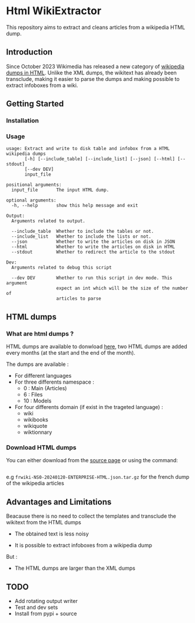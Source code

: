# Html WikiExtractor

This repository aims to extract and cleans articles from a wikipedia HTML dump.

## Introduction

Since October 2023 Wikimedia has released a new category of [wikipedia dumps in HTML](https://dumps.wikimedia.org/other/enterprise_html/runs/). Unlike the XML dumps, the wikitext has already been transclude, making it easier to parse the dumps and making possible to extract infoboxes from a wiki.

## Getting Started

### Installation

### Usage

```
usage: Extract and write to disk table and infobox from a HTML wikipedia dumps
       [-h] [--include_table] [--include_list] [--json] [--html] [--stdout]
       [--dev DEV]
       input_file

positional arguments:
  input_file       The input HTML dump.

optional arguments:
  -h, --help       show this help message and exit

Output:
  Arguments related to output.

  --include_table  Whether to include the tables or not.
  --include_list   Whether to include the lists or not.
  --json           Whether to write the articles on disk in JSON
  --html           Whether to write the articles on disk in HTML
  --stdout         Whether to redirect the article to the stdout

Dev:
  Arguments related to debug this script

  --dev DEV        Whether to run this script in dev mode. This argument
                   expect an int which will be the size of the number of
                   articles to parse

```

## HTML dumps

### What are html dumps ?

HTML dumps are available to donwload [here](https://dumps.wikimedia.org/other/enterprise_html/runs/), two HTML dumps are added every months (at the start and the end of the month).

The dumps are available :

- For different languages
- For three differents namespace :
  - 0 : Main (Articles)
  - 6 : Files
  - 10 : Models
- For four differents domain (if exist in the trageted language) :
  - wiki
  - wikibooks
  - wikiquote
  - wiktionnary

### Download HTML dumps

You can either download from the [source page](https://dumps.wikimedia.org/other/enterprise_html/runs/) or using the command:

```

```

e.g `frwiki-NS0-20240120-ENTERPRISE-HTML.json.tar.gz` for the french dump of the wikipedia articles

<!-- Add typology of html dumps -->

## Advantages and Limitations

Beacause there is no need to collect the templates and transclude the wikitext from the HTML dumps

- The obtained text is less noisy
<!-- Include example -->
- It is possible to extract infoboxes from a wikipedia dump

But :

- The HTML dumps are larger than the XML dumps
<!-- Include list of size -->

<!-- ## Comparison with wikiextractor -->

## TODO

- Add rotating output writer
- Test and dev sets
- Install from pypi + source

